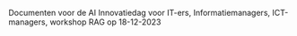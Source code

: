 Documenten voor de AI Innovatiedag voor IT-ers, Informatiemanagers, ICT-managers, workshop RAG op 18-12-2023
